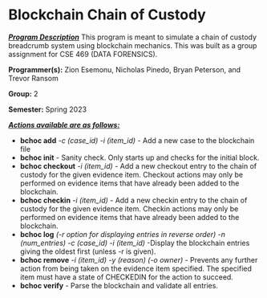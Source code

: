 # Blockchain Chain of Custody #
***<ins>Program Description</ins>***
This program is meant to simulate a chain of custody breadcrumb system using blockchain mechanics. This was built as a group assignment for CSE 469 (DATA FORENSICS).

**Programmer(s):** Zion Esemonu, Nicholas Pinedo, Bryan Peterson, and Trevor Ransom

**Group:** 2

**Semester:** Spring 2023


***<ins>Actions available are as follows:</ins>***
- **bchoc add** *-c (case_id) -i (item_id)* - Add a new case to the blockchain file
- **bchoc init** - Sanity check. Only starts up and checks for the initial block.
- **bchoc checkout** *-i (item_id)* - Add a new checkout entry to the chain of custody for the given evidence item. Checkout actions may only be performed on evidence items that have already been added to the blockchain.
- **bchoc checkin** *-i (item_id)* - Add a new checkin entry to the chain of custody for the given evidence item. Checkin actions may only be performed on evidence items that have already been added to the blockchain.
- **bchoc log** *(-r option for displaying entries in reverse order) -n (num_entries) -c (case_id) -i (item_id)* -Display the blockchain entries giving the oldest first (unless -r is given).
- **bchoc remove** *-i (item_id) -y (reason) (-o owner)* - Prevents any further action from being taken on the evidence item specified. The specified item must have a state of CHECKEDIN for the action to succeed.
- **bchoc verify** - Parse the blockchain and validate all entries.
